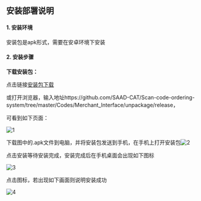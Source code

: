 ## 安装部署说明

#### 1. 安装环境

安装包是apk形式，需要在安卓环境下安装

#### 2. 安装步骤

**下载安装包：**

点击链接[安装包下载](https://github.com/SAAD-CAT/Scan-code-ordering-system/tree/master/Codes/Merchant_Interface/unpackage/release)

或打开浏览器，输入地址https://github.com/SAAD-CAT/Scan-code-ordering-system/tree/master/Codes/Merchant_Interface/unpackage/release，

可看到如下页面：

![1](F:\gitHub\Scan-code-ordering-system\Scan-code-ordering-system\Assets\Images\install_instruction\1.png)



下载图中的.apk文件到电脑，并将安装包发送到手机，在手机上打开安装包![2](F:\gitHub\Scan-code-ordering-system\Scan-code-ordering-system\Assets\Images\install_instruction\2.png)



点击安装等待安装完成，安装完成后在手机桌面会出现如下图标

![3](F:\gitHub\Scan-code-ordering-system\Scan-code-ordering-system\Assets\Images\install_instruction\3.png)



点击图标，若出现如下画面则说明安装成功

![4](F:\gitHub\Scan-code-ordering-system\Scan-code-ordering-system\Assets\Images\install_instruction\4.png)

